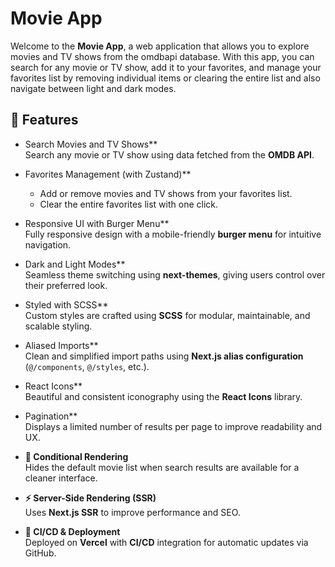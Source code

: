 # Movie App

Welcome to the **Movie App**, a web application that allows you to explore movies and TV shows from the omdbapi database. With this app, you can search for any movie or TV show, add it to your favorites, and manage your favorites list by removing individual items or clearing the entire list and also navigate between light and dark modes.

## 🚀 Features

- Search Movies and TV Shows**  
  Search any movie or TV show using data fetched from the **OMDB API**.
- Favorites Management (with Zustand)**  
  - Add or remove movies and TV shows from your favorites list.  
  - Clear the entire favorites list with one click.  

- Responsive UI with Burger Menu**  
  Fully responsive design with a mobile-friendly **burger menu** for intuitive navigation.

- Dark and Light Modes**  
  Seamless theme switching using **next-themes**, giving users control over their preferred look.

- Styled with SCSS**  
  Custom styles are crafted using **SCSS** for modular, maintainable, and scalable styling.

- Aliased Imports**  
  Clean and simplified import paths using **Next.js alias configuration** (`@/components`, `@/styles`, etc.).

-  React Icons**  
  Beautiful and consistent iconography using the **React Icons** library.

-  Pagination**  
  Displays a limited number of results per page to improve readability and UX.

- **🧠 Conditional Rendering**  
  Hides the default movie list when search results are available for a cleaner interface.

- **⚡ Server-Side Rendering (SSR)**  
  Uses **Next.js SSR** to improve performance and SEO.

- **🚀 CI/CD & Deployment**  
  Deployed on **Vercel** with **CI/CD** integration for automatic updates via GitHub.
 
